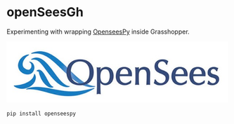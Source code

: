 # openSeesGh
 Experimenting with wrapping [OpenseesPy](https://openseespydoc.readthedocs.io/en/latest/index.html) inside Grasshopper.

<img src="image/openSees_logo.jpg">


 ```
 pip install openseespy
 ```
